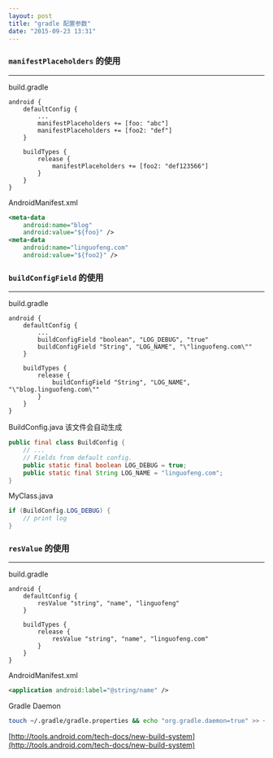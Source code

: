 ```yaml
---
layout: post
title: "gradle 配置参数"
date: "2015-09-23 13:31"
---
```


### `manifestPlaceholders` 的使用
***

build.gradle

```
android {
    defaultConfig {
        ...
        manifestPlaceholders += [foo: "abc"]
        manifestPlaceholders += [foo2: "def"]
    }

    buildTypes {
        release {
            manifestPlaceholders += [foo2: "def123566"]
        }
    }
}
```

AndroidManifest.xml

```xml
<meta-data
    android:name="blog"
    android:value="${foo}" />
<meta-data
    android:name="linguofeng.com"
    android:value="${foo2}" />
```

### `buildConfigField` 的使用
***

build.gradle

```
android {
    defaultConfig {
        ...
        buildConfigField "boolean", "LOG_DEBUG", "true"
        buildConfigField "String", "LOG_NAME", "\"linguofeng.com\""
    }

    buildTypes {
        release {
            buildConfigField "String", "LOG_NAME", "\"blog.linguofeng.com\""
        }
    }
}
```

BuildConfig.java 该文件会自动生成

```java
public final class BuildConfig {
    // ...
    // Fields from default config.
    public static final boolean LOG_DEBUG = true;
    public static final String LOG_NAME = "linguofeng.com";
}
```

MyClass.java

```java
if (BuildConfig.LOG_DEBUG) {
    // print log
}
```

### `resValue` 的使用
***

build.gradle

```
android {
    defaultConfig {
        resValue "string", "name", "linguofeng"
    }

    buildTypes {
        release {
            resValue "string", "name", "linguofeng.com"
        }
    }
}
```

AndroidManifest.xml

```xml
<application android:label="@string/name" />
```

Gradle Daemon

```bash
touch ~/.gradle/gradle.properties && echo "org.gradle.daemon=true" >> ~/.gradle/gradle.properties
```

[http://tools.android.com/tech-docs/new-build-system](http://tools.android.com/tech-docs/new-build-system)
